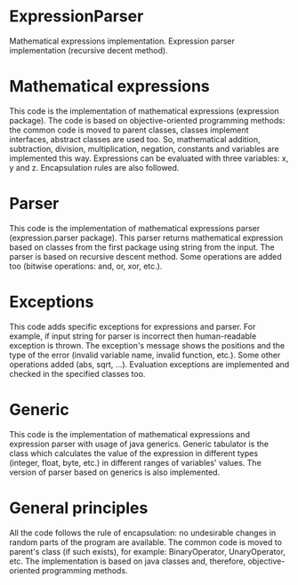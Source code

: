 # ExpressionParser
Mathematical expressions implementation. Expression parser implementation (recursive decent method). 

# Mathematical expressions
This code is the implementation of mathematical expressions (expression package). The code is based on objective-oriented programming methods: the common code is moved to parent classes, classes implement interfaces, abstract classes are used too. So, mathematical addition, subtraction, division, multiplication, negation, constants and variables are implemented this way. Expressions can be evaluated with three variables: x, y and z. Encapsulation rules are also followed.

# Parser
This code is the implementation of mathematical expressions parser (expression.parser package). This parser returns mathematical expression based on classes from the first package using string from the input. The parser is based on recursive descent method. Some operations are added too (bitwise operations: and, or, xor, etc.).

# Exceptions
This code adds specific exceptions for expressions and parser. For example, if input string for parser is incorrect then human-readable exception is thrown. The exception's message shows the positions and the type of the error (invalid variable name, invalid function, etc.). Some other operations added (abs, sqrt, ...). Evaluation exceptions are implemented and checked in the specified classes too.

# Generic
This code is the implementation of mathematical expressions and expression parser with usage of java generics. Generic tabulator is the class which calculates the value of the expression in different types (integer, float, byte, etc.) in different ranges of variables' values. The version of parser based on generics is also implemented.

# General principles
All the code follows the rule of encapsulation: no undesirable changes in random parts of the program are available. The common code is moved to parent's class (if such exists), for example: BinaryOperator, UnaryOperator, etc. The implementation is based on java classes and, therefore, objective-oriented programming methods.
